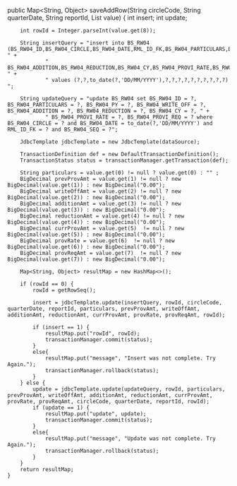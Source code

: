  public Map<String, Object> saveAddRow(String circleCode, String quarterDate, String reportId, List<String> value) {
        int insert;
        int update;

        int rowId = Integer.parseInt(value.get(8));
        
        String insertQuery = "insert into BS_RW04 (BS_RW04_ID,BS_RW04_CIRCLE,BS_RW04_DATE,RML_ID_FK,BS_RW04_PARTICULARS,BS_RW04_PY,BS_RW04_WRITE_OFF, " +
                " BS_RW04_ADDITION,BS_RW04_REDUCTION,BS_RW04_CY,BS_RW04_PROVI_RATE,BS_RW04_PROVI_REQ,BS_RW04_SEQ) " +
                " values (?,?,to_date(?,'DD/MM/YYYY'),?,?,?,?,?,?,?,?,?,?) ";

        String updateQuery = "update BS_RW04 set BS_RW04_ID = ?, BS_RW04_PARTICULARS = ?, BS_RW04_PY = ?, BS_RW04_WRITE_OFF = ?, BS_RW04_ADDITION = ?, BS_RW04_REDUCTION = ?, BS_RW04_CY = ?, " +
                " BS_RW04_PROVI_RATE = ?, BS_RW04_PROVI_REQ = ? where BS_RW04_CIRCLE = ? and BS_RW04_DATE = to_date(?,'DD/MM/YYYY') and RML_ID_FK = ? and BS_RW04_SEQ = ?";

        JdbcTemplate jdbcTemplate = new JdbcTemplate(dataSource);

        TransactionDefinition def = new DefaultTransactionDefinition();
        TransactionStatus status = transactionManager.getTransaction(def);

        String particulars = value.get(0) != null ? value.get(0) : "" ;
        BigDecimal prevProvAmt = value.get(1) != null ? new BigDecimal(value.get(1)) : new BigDecimal("0.00");
        BigDecimal writeOffAmt = value.get(2) != null ? new BigDecimal(value.get(2)) : new BigDecimal("0.00");
        BigDecimal additionAmt = value.get(3) != null ? new BigDecimal(value.get(3)) : new BigDecimal("0.00");
        BigDecimal reductionAmt = value.get(4) != null ? new BigDecimal(value.get(4)) : new BigDecimal("0.00");
        BigDecimal currProvAmt = value.get(5)  != null ? new BigDecimal(value.get(5)) : new BigDecimal("0.00");
        BigDecimal provRate = value.get(6)  != null ? new BigDecimal(value.get(6)) : new BigDecimal("0.00");
        BigDecimal provReqAmt = value.get(7)  != null ? new BigDecimal(value.get(7)) : new BigDecimal("0.00");

        Map<String, Object> resultMap = new HashMap<>();

        if (rowId == 0) {
            rowId = getRowSeq();

            insert = jdbcTemplate.update(insertQuery, rowId, circleCode, quarterDate, reportId, particulars, prevProvAmt, writeOffAmt, additionAmt, reductionAmt, currProvAmt, provRate, provReqAmt, rowId);

            if (insert == 1) {
                resultMap.put("rowId", rowId);
                transactionManager.commit(status);
            }
            else{
                resultMap.put("message", "Insert was not complete. Try Again.");
                transactionManager.rollback(status);
            }
        } else {
            update = jdbcTemplate.update(updateQuery, rowId, particulars, prevProvAmt, writeOffAmt, additionAmt, reductionAmt, currProvAmt, provRate, provReqAmt, circleCode, quarterDate, reportId, rowId);
            if (update == 1) {
                resultMap.put("update", update);
                transactionManager.commit(status);
            }
            else{
                resultMap.put("message", "Update was not complete. Try Again.");
                transactionManager.rollback(status);
            }
        }
        return resultMap;
    }
